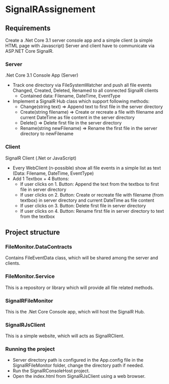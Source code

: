 # SignalRAssignement
## Requirements
Create a .Net Core 3.1 server console app and a simple client (a simple HTML page with Javascript)
Server and client have to communicate via ASP.NET Core SignalR.

### Server
.Net Core 3.1 Console App (Server)
- Track one directory via FileSystemWatcher and push all file events Changed, Created, Deleted, Renamed to all connected SignalR clients
    * Contained data: Filename, DateTime, EventType
- Implement a SignalR Hub class which support following methods:
    * Change(string text) => Append text to first file in the server directory
    * Create(string filename) => Create or recreate a file with filename and current DateTime as file content in the server directory
    * Delete() => Delete first file in the server directory
    * Rename(string newFilename) => Rename the first file in the server directory to newFilename

### Client
SignalR Client (.Net or JavaScript)
- Every WebClient (n-possible) show all file events in a simple list as text (Data: Filename, DateTime, EventType)
- Add 1 Textbox + 4 Buttons:
    * If user clicks on 1. Button: Append the text from the textbox to first file in server directory
    * If user clicks on 2. Button: Create or recreate file with filename (from textbox) in server directory and current DateTime as file content
    * If user clicks on 3. Button: Delete first file in server directory
    * If user clicks on 4. Button: Rename first file in server directory to text from the textbox

## Project structure
### FileMonitor.DataContracts
Contains FileEventData class, which will be shared among the server and clients.
### FileMonitor.Service
This is a repository or library which will provide all file related methods.
### SignalRFileMonitor
This is the .Net Core Console app, which will host the SignalR Hub.
### SignalRJsClient
This is a simple website, which will acts as SignalRClient.

### Running the project
- Server directory path is configured in the App.config file in the SignalRFileMonitor folder, change the directory path if needed.
- Run the SignalRConsoleHost project.
- Open the index.html from SignalRJsClient using a web browser.
